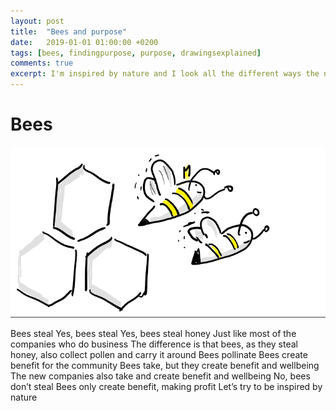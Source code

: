 ```yaml
---
layout: post
title:  "Bees and purpose"
date:   2019-01-01 01:00:00 +0200
tags: [bees, findingpurpose, purpose, drawingsexplained]
comments: true
excerpt: I'm inspired by nature and I look all the different ways the nature is in her purpose.
---
```

# Bees

![The presentation](/assets/bees.png)

Bees steal
Yes, bees steal
Yes, bees steal honey
Just like most of the companies who do business
The difference is that bees, as they steal honey, also collect pollen and carry it around
Bees pollinate
Bees create benefit for the community
Bees take, but they create benefit and wellbeing
The new companies also take and create benefit and wellbeing
No, bees don’t steal
Bees only create benefit, making profit
Let’s try to be inspired by nature
